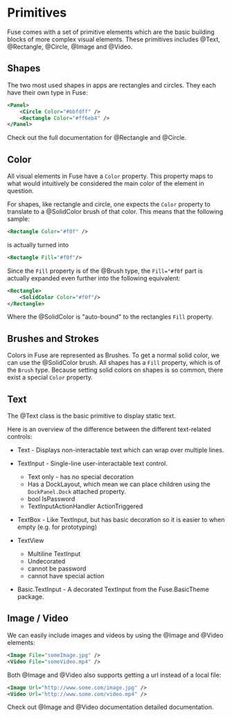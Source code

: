 # Primitives

Fuse comes with a set of primitive elements which are the basic building blocks of more complex visual elements. These primitives includes @Text, @Rectangle, @Circle, @Image and @Video.


## Shapes

The two most used shapes in apps are rectangles and circles. They each have their own type in Fuse:

```xml
<Panel>
	<Circle Color="#bbfdff" />
	<Rectangle Color="#ff6eb4" />
</Panel>
```
Check out the full documentation for @Rectangle and @Circle.

## Color

All visual elements in Fuse have a `Color` property. This property maps to what would intuitively be considered the main color of the element in question.

For shapes, like rectangle and circle, one expects the `Color` property to translate to a @SolidColor brush of that color. This means that the following sample:

```xml
<Rectangle Color="#f0f" />
```

is actually turned into

```xml
<Rectangle Fill="#f0f"/>
```

Since the `Fill` property is of the @Brush type, the `Fill="#f0f` part is actually expanded even further into the following equivalent:

```xml
<Rectangle>
	<SolidColor Color="#f0f"/>
</Rectangle>
```

Where the @SolidColor is "auto-bound" to the rectangles `Fill` property.

## Brushes and Strokes

Colors in Fuse are represented as Brushes. To get a normal solid color, we can use the @SolidColor brush. All shapes has a `Fill` property, which is of the `Brush` type. Because setting solid colors on shapes is so common, there exist a special `Color` property.

## Text 

The @Text class is the basic primitive to display static text. 

Here is an overview of the difference between the different text-related controls:

* Text - Displays non-interactable text which can wrap over multiple lines.
* TextInput - Single-line user-interactable text control.
    * Text only - has no special decoration
    * Has a DockLayout, which mean we can place children using the `DockPanel.Dock` attached property.
    * bool IsPassword
    * TextInputActionHandler ActionTriggered
* TextBox - Like TextInput, but has basic decoration so it is easier to when empty (e.g. for prototyping)
* TextView
    * Multiline TextInput
    * Undecorated
    * cannot be password
    * cannot have special action

* Basic.TextInput - A decorated TextInput from the Fuse.BasicTheme package.


## Image / Video

We can easily include images and videos by using the @Image and @Video elements:

```xml
<Image File="someImage.jpg" />
<Video File="someVideo.mp4" />
```

Both @Image and @Video also supports getting a url instead of a local file:

```xml
<Image Url="http://www.some.com/image.jpg" />
<Video Url="http://www.some.com/video.mp4" />
```

Check out @Image and @Video documentation detailed documentation.
